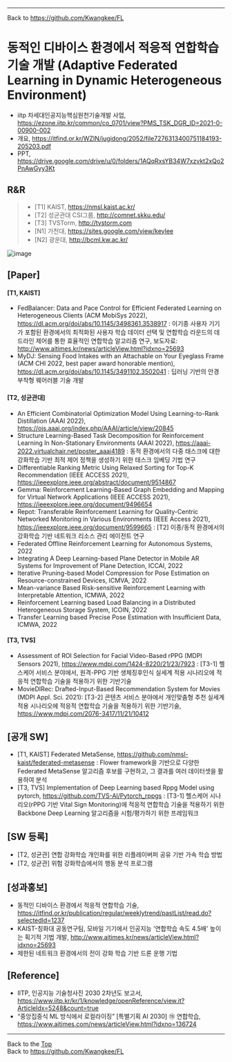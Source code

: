 ***
Back to https://github.com/Kwangkee/FL
  


# 동적인 디바이스 환경에서 적응적 연합학습기술 개발 (Adaptive Federated Learning in Dynamic Heterogeneous Environment)  
- iitp 차세대인공지능핵심원천기술개발 사업, https://ezone.iitp.kr/common/co_0701/view?PMS_TSK_DGR_ID=2021-0-00900-002 
- 개요, https://itfind.or.kr/WZIN/jugidong/2052/file7276313400751184193-205203.pdf
- PPT, https://drive.google.com/drive/u/0/folders/1AQqRxsYB34W7xzvkt2xQo2PnAwGyy3Kt

## R&R
>- [T1] KAIST, https://nmsl.kaist.ac.kr/
>- [T2] 성균관대 CSI그룹, http://comnet.skku.edu/
>- [T3] TVSTorm, http://tvstorm.com
>- [N1] 가천대, https://sites.google.com/view/keylee
>- [N2] 광운대, http://bcml.kw.ac.kr/ 

![image](https://user-images.githubusercontent.com/109835677/182520164-95e3b716-983b-4237-9d51-08193f8a2167.png)

## [Paper]
#### [T1, KAIST] 
-	FedBalancer: Data and Pace Control for Efficient Federated Learning on Heterogeneous Clients (ACM MobiSys 2022), https://dl.acm.org/doi/abs/10.1145/3498361.3538917 : 이기종 사용자 기기가 포함된 환경에서의 최적화된 사용자 학습 데이터 선택 및 연합학습 라운드의 데드라인 제어를 통한 효율적인 연합학습 알고리즘 연구, 보도자료: http://www.aitimes.kr/news/articleView.html?idxno=25693
-	MyDJ: Sensing Food Intakes with an Attachable on Your Eyeglass Frame (ACM CHI 2022, best paper award honorable mention), https://dl.acm.org/doi/abs/10.1145/3491102.3502041 : 딥러닝 기반의 안경 부착형 웨어러블 기술 개발

#### [T2, 성균관대] 
-	An Efficient Combinatorial Optimization Model Using Learning-to-Rank Distillation (AAAI 2022), https://ojs.aaai.org/index.php/AAAI/article/view/20845  
-	Structure Learning-Based Task Decomposition for Reinforcement Learning In Non-Stationary Environments (AAAI 2022), https://aaai-2022.virtualchair.net/poster_aaai4189 : 동적 환경에서의 다중 태스크에 대한 강화학습 기반 최적 제어 정책을 생성하기 위한 태스크 임베딩 기법 연구
-	Differentiable Ranking Metric Using Relaxed Sorting for Top-K Recommendation (IEEE ACCESS 2021), https://ieeexplore.ieee.org/abstract/document/9514867
- Gemma: Reinforcement Learning-Based Graph Embedding and Mapping for Virtual Network Applications (IEEE ACCESS 2021), https://ieeexplore.ieee.org/document/9496654
-	Repot: Transferable Reinforcement Learning for Quality-Centric Networked Monitoring in Various Environments (IEEE Access 2021), https://ieeexplore.ieee.org/document/9599665 : [T2] 이종/동적 환경에서의 강화학습 기반 네트워크 리소스 관리 에이전트 연구  
- Federated Offline Reinforcement Learning for Autonomous Systems, 2022
- Integrating A Deep Learning-based Plane Detector in Mobile AR Systems for Improvement of Plane Detection, ICCAI, 2022
- Iterative Pruning-based Model Compression for Pose Estimation on Resource-constrained Devices, ICMVA, 2022
- Mean-variance Based Risk-sensitive Reinforcement Learning with Interpretable Attention, ICMWA, 2022
- Reinforcement Learning based Load Balancing in a Distributed Heterogeneous Storage System, ICOIN, 2022
- Transfer Learning based Precise Pose Estimation with Insufficient Data, ICMWA, 2022

#### [T3, TVS] 
-	Assessment of ROI Selection for Facial Video-Based rPPG (MDPI Sensors 2021), https://www.mdpi.com/1424-8220/21/23/7923 : [T3-1] 헬스케어 서비스 분야에서, 원격-PPG 기반 생체징후인식 실세계 적용 시나리오에 적응적 연합학습 기술을 적용하기 위한 기반기술
-	MovieDIRec: Drafted-Input-Based Recommendation System for Movies (MDPI Appl. Sci. 2021): [T3-2] 콘텐츠 서비스 분야에서 개인맞춤형 추천 실세계 적용 시나리오에 적응적 연합학습 기술을 적용하기 위한 기반기술, https://www.mdpi.com/2076-3417/11/21/10412

## [공개 SW]
-	[T1, KAIST] Federated MetaSense, https://github.com/nmsl-kaist/federated-metasense : Flower framework을 기반으로 다양한 Federated MetaSense 알고리즘 후보를 구현하고, 그 결과를 여러 데이터셋을 활용하여 분석
-	[T3, TVS] Implementation of Deep Learning based Rppg Model using pytorch, https://github.com/TVS-AI/Pytorch_rppgs : [T3-1] 헬스케어 시나리오(rPPG 기반 Vital Sign Monitoring)에 적응적 연합학습 기술을 적용하기 위한 Backbone Deep Learning 알고리즘을 시험/평가하기 위한 프레임워크

## [SW 등록]
- [T2, 성균관] 연합 강화학습 개인화를 위한 리플레이버퍼 공유 기반 가속 학습 방법
- [T2, 성균관] 위험 강화학습에서의 행동 분석 프로그램


## [성과홍보]
-	동적인 디바이스 환경에서 적응적 연합학습 기술, https://itfind.or.kr/publication/regular/weeklytrend/pastList/read.do?selectedId=1237 
- KAIST-칭화대 공동연구팀, 모바일 기기에서 인공지능 '연합학습 속도 4.5배' 높이는 획기적 기법 개발, http://www.aitimes.kr/news/articleView.html?idxno=25693
- 제한된 네트워크 환경에서의 전이 강화 학습 기반 드론 운행 기법

## [Reference]
- IITP, 인공지능 기술청사진 2030 2차년도 보고서, https://www.iitp.kr/kr/1/knowledge/openReference/view.it?ArticleIdx=5248&count=true  
- “중앙집중식 ML 방식에서 로컬라이징” [특별기획 AI 2030] ⑲ 연합학습, https://www.aitimes.com/news/articleView.html?idxno=136724  

***
Back to the [Top](#Paper)  
Back to https://github.com/Kwangkee/FL
